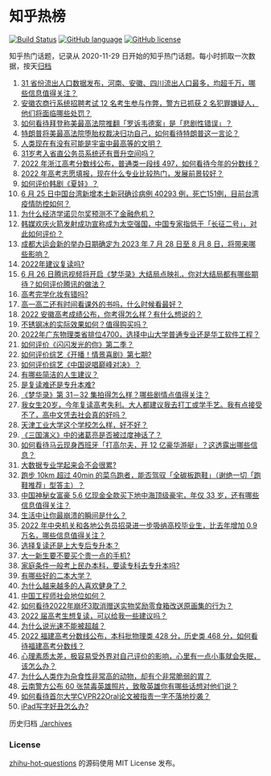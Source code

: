 # 知乎热榜
[![Build Status](https://github.com/ToWeLong/zhihu-hot-questions/workflows/CI/badge.svg)](https://github.com/ToWeLong/zhihu-hot-questions/actions)
[![GitHub language](https://img.shields.io/badge/language-golang-orange.svg)](https://golang.org/)
[![GitHub license](https://img.shields.io/github/license/ToWeLong/zhihu-hot-questions)](https://github.com/ToWeLong/zhihu-hot-questions/blob/main/LICENSE)

知乎热门话题，记录从 2020-11-29 日开始的知乎热门话题。每小时抓取一次数据，按天[归档](./archives)

<!-- BEGIN -->

1. [31 省份流出人口数据发布，河南、安徽、四川流出人口最多，均超千万，哪些信息值得关注？](https://www.zhihu.com/question/539069964)
1. [安徽农商行系统招聘考试 12 名考生参与作弊，警方已抓获 2 名犯罪嫌疑人，他们将面临哪些处罚？](https://www.zhihu.com/question/539582332)
1. [如何看待拜登称美最高法院推翻「罗诉韦德案」是「悲剧性错误」？](https://www.zhihu.com/question/539543493)
1. [特朗普将美最高法院堕胎权裁决归功自己，如何看待特朗普这一言论？](https://www.zhihu.com/question/539692418)
1. [人类现在有没有可能是宇宙中最高等的文明？](https://www.zhihu.com/question/275244312)
1. [31岁考入省直公务员系统还有晋升空间吗？](https://www.zhihu.com/question/538440296)
1. [2022 年浙江高考分数线公布，普通类一段线 497，如何看待今年的分数线？](https://www.zhihu.com/question/539617303)
1. [2022 年高考志愿填报，现在什么专业比较热门，发展前景较好？](https://www.zhihu.com/question/537969220)
1. [如何评价韩剧《夏娃》？](https://www.zhihu.com/question/535730847)
1. [6 月 25 日中国台湾新增本土新冠确诊病例 40293 例，死亡151例，目前台湾疫情防控如何？](https://www.zhihu.com/question/539614033)
1. [为什么经济学诺贝尔奖预测不了金融危机？](https://www.zhihu.com/question/523298037)
1. [韩媒欢庆火箭发射成功宣称成为太空强国，中国专家指低于「长征二号」，对此如何评价？](https://www.zhihu.com/question/539101765)
1. [成都大运会新的举办日期确定为 2023 年 7 月 28 日至 8 月 8 日，将带来哪些影响？](https://www.zhihu.com/question/539550762)
1. [2022年建议复读吗?](https://www.zhihu.com/question/536873332)
1. [6 月 26 日腾讯视频将开启《梦华录》大结局点映礼，你对大结局都有哪些期待？如何评价腾讯的做法？](https://www.zhihu.com/question/539121686)
1. [高考完学化妆有错吗?](https://www.zhihu.com/question/538056166)
1. [高一高二还有时间看课外的书吗，什么时候看最好？](https://www.zhihu.com/question/539431881)
1. [2022 安徽高考成绩公布，你考得怎么样？有什么想说的？](https://www.zhihu.com/question/539294210)
1. [不锈钢冰的实际效果如何？值得购买吗？](https://www.zhihu.com/question/37400787)
1. [2022年广东物理类省排位4700，选择中山大学普通专业还是华工软件工程？](https://www.zhihu.com/question/539552359)
1. [如何评价《闪闪发光的你》第二季？](https://www.zhihu.com/question/539288833)
1. [如何评价综艺《开播！情景喜剧》第七期?](https://www.zhihu.com/question/539705676)
1. [如何评价综艺《中国说唱巅峰对决》？](https://www.zhihu.com/question/539692081)
1. [有哪些简洁的人生建议？](https://www.zhihu.com/question/19869956)
1. [是复读难还是专升本难?](https://www.zhihu.com/question/539476275)
1. [《梦华录》第 31－32 集拍得怎么样？哪些剧情点值得关注？](https://www.zhihu.com/question/539669448)
1. [我女生20岁，今年复读高考失利。大人都建议我去打工或学手艺。我有点接受不了，高中文凭去社会真的好吗？](https://www.zhihu.com/question/539431729)
1. [天津工业大学这个学校怎么样，好不好？](https://www.zhihu.com/question/467104278)
1. [《三国演义》中的诸葛亮是否被过度神话了？](https://www.zhihu.com/question/365483315)
1. [如何看待马云现身西班牙「打高尔夫，开 12 亿豪华游艇」？这透露出哪些信息？](https://www.zhihu.com/question/539320310)
1. [大数据专业学起来会不会很累?](https://www.zhihu.com/question/436625127)
1. [跑步 10km 超过 40min 的菜鸟跑者，能否驾驭「全碳板跑鞋」（谢绝一切「跑鞋推荐」型答主）？](https://www.zhihu.com/question/538628768)
1. [中国神秘女富豪 5.6 亿现金全款买下地中海顶级豪宅，年仅 33 岁，还有哪些信息值得关注？](https://www.zhihu.com/question/539195242)
1. [生活中让你最崩溃的瞬间是什么？](https://www.zhihu.com/question/434353282)
1. [2022 年中央机关和各地公务员招录进一步吸纳高校毕业生，比去年增加 0.9 万名，哪些信息值得关注？](https://www.zhihu.com/question/539062596)
1. [选择复读还是上大专后专升本？](https://www.zhihu.com/question/539585999)
1. [大一新生要不要买个贵一点的手机?](https://www.zhihu.com/question/539455003)
1. [家庭条件一般考上民办本科，要读专科去专升本吗?](https://www.zhihu.com/question/539438151)
1. [有哪些好的二本大学？](https://www.zhihu.com/question/47371353)
1. [为什么越来越多的人喜欢健身了？](https://www.zhihu.com/question/537628750)
1. [中国工程师社会地位如何？](https://www.zhihu.com/question/415596538)
1. [如何看待2022年崩坏3取消赠送实物奖励零食箱改送原画集的行为？](https://www.zhihu.com/question/539329161)
1. [2022 届高考生想复读，可以给我一些建议吗？](https://www.zhihu.com/question/527569973)
1. [为什么说光速不能被超越？](https://www.zhihu.com/question/25403694)
1. [2022 福建高考分数线公布，本科批物理类 428 分，历史类 468 分，如何看待福建高考分数线？](https://www.zhihu.com/question/539176163)
1. [心理素质太差，极容易受外界对自己评价的影响，心里有一点小事就会失眠，该怎么办？](https://www.zhihu.com/question/25310793)
1. [为什么人类作为杂食性非常高的动物，却有个非常脆弱的胃？](https://www.zhihu.com/question/403519563)
1. [云南警方公布 60 张禁毒英雄照片，致敬英雄你有哪些话想对他们说？](https://www.zhihu.com/question/539600686)
1. [如何看待首尔大学CVPR22Oral论文被指责一字不落地抄袭？](https://www.zhihu.com/question/539378810)
1. [iPad写字好丑怎么办?](https://www.zhihu.com/question/419914409)

<!-- END -->

历史归档 [./archives](./archives)


### License
[zhihu-hot-questions](https://github.com/towelong/zhihu-hot-questions) 的源码使用 MIT License 发布。